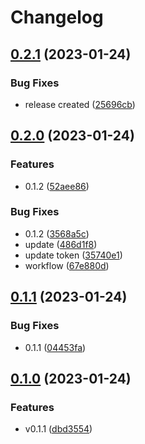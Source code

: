 # Changelog

## [0.2.1](https://github.com/AnqiPang/wftest/compare/v0.2.0...v0.2.1) (2023-01-24)


### Bug Fixes

* release created ([25696cb](https://github.com/AnqiPang/wftest/commit/25696cb251ee782d64141b2e97b31861678eada0))

## [0.2.0](https://github.com/AnqiPang/wftest/compare/v0.1.1...v0.2.0) (2023-01-24)


### Features

* 0.1.2 ([52aee86](https://github.com/AnqiPang/wftest/commit/52aee8629c70727aacaa094802ddfadd0bcf2677))


### Bug Fixes

* 0.1.2 ([3568a5c](https://github.com/AnqiPang/wftest/commit/3568a5cadd61f563e55ab6a7c424461f1f8ea6e5))
* update ([486d1f8](https://github.com/AnqiPang/wftest/commit/486d1f882f00f2037d4841ad4b4fc9916cc40420))
* update token ([35740e1](https://github.com/AnqiPang/wftest/commit/35740e1c4562826037d29d023186704ad14cb68b))
* workflow ([67e880d](https://github.com/AnqiPang/wftest/commit/67e880d76c966bc96cea94c20b74cbe5ff8196ff))

## [0.1.1](https://github.com/AnqiPang/wftest/compare/v0.1.0...v0.1.1) (2023-01-24)


### Bug Fixes

* 0.1.1 ([04453fa](https://github.com/AnqiPang/wftest/commit/04453fad1f6539d913ad14a62e154bede0b28321))

## [0.1.0](https://github.com/AnqiPang/wftest/compare/v0.0.2...v0.1.0) (2023-01-24)


### Features

* v0.1.1 ([dbd3554](https://github.com/AnqiPang/wftest/commit/dbd3554c789e901c7a0c62dc58b0eeef97005c43))
